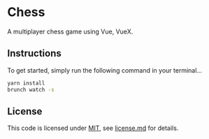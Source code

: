 # Chess

A multiplayer chess game using Vue, VueX.

## Instructions

To get started, simply run the following command in your terminal...

```bash
yarn install
brunch watch -s
```

## License

This code is licensed under [MIT](), see [license.md](license.md) for details.
